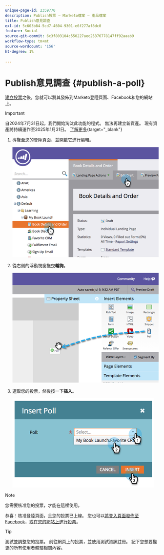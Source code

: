 ```yaml
---
unique-page-id: 2359770
description: Publish投票 — Marketo檔案 — 產品檔案
title: Publish意見調查
exl-id: 5c603b84-5cd7-4604-9301-e6f277af8dc0
feature: Social
source-git-commit: 6c3f803104c550227aec25376778147ff92aaab9
workflow-type: tm+mt
source-wordcount: '156'
ht-degree: 1%

---
```


# Publish意見調查 {#publish-a-poll}

[建立投票](/help/marketo/product-docs/demand-generation/social/creating-a-poll/create-a-poll.md)之後，您就可以將其發佈到Marketo登陸頁面、Facebook和您的網站上。

>[!IMPORTANT]
>
>自2024年7月31日起，我們開始淘汰此功能的程式。 無法再建立新資產。 現有資產將持續運作至2025年1月31日。 [了解更多](https://nation.marketo.com/t5/employee-blogs/marketo-engage-social-features-deprecation/ba-p/351977){target="_blank"}

1. 導覽至您的登陸頁面，並開啟它進行編輯。

   ![](assets/image2014-9-19-10-3a45-3a23.png)

1. 從右側的浮動視窗拖曳&#x200B;**輪詢**。

   ![](assets/image2014-9-19-10-3a45-3a50.png)

1. 選取您的投票，然後按一下&#x200B;**插入**。

   ![](assets/image2014-9-19-10-3a45-3a58.png)

>[!NOTE]
>
>您需要核准您的投票，才能在這裡使用。

恭喜！核准登陸頁面，且您的投票已上線。 您也可以[將登入頁面發佈至Facebook](/help/marketo/product-docs/demand-generation/facebook/publish-landing-pages-to-facebook.md)，或[在您的網站上進行投票](/help/marketo/product-docs/demand-generation/social/social-functions/deploy-social-on-your-website.md)。

>[!TIP]
>
>測試並調整您的投票。 前往網頁上的投票，並使用測試資訊註冊。 記下您想要變更的所有使用者體驗相關內容。
